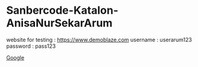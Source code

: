 # Sanbercode-Katalon-AnisaNurSekarArum

website for testing : https://www.demoblaze.com
username : userarum123
password : pass123

[Google](https://www.google.com)


